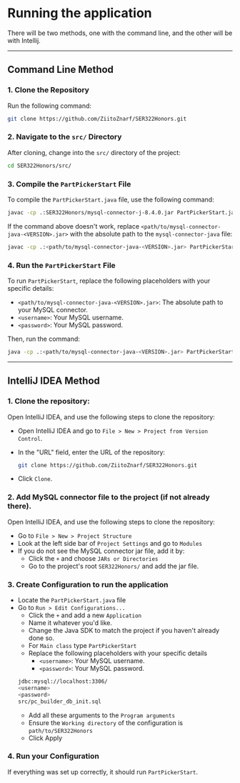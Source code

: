 # Running the application

There will be two methods, one with the command line, and the other will be with Intellij.

---

## Command Line Method

### 1. Clone the Repository

Run the following command:

```sh
git clone https://github.com/ZiitoZnarf/SER322Honors.git
```



### 2. Navigate to the `src/` Directory

After cloning, change into the `src/` directory of the project:

```sh
cd SER322Honors/src/
```



### 3. Compile the `PartPickerStart` File

To compile the `PartPickerStart.java` file, use the following command:

```sh
javac -cp .:SER322Honors/mysql-connector-j-8.4.0.jar PartPickerStart.java
```

If the command above doesn't work, replace `<path/to/mysql-connector-java-<VERSION>.jar>` with the absolute path to the `mysql-connector-java` file:

```sh
javac -cp .:<path/to/mysql-connector-java-<VERSION>.jar> PartPickerStart.java
```



### 4. Run the `PartPickerStart` File

To run `PartPickerStart`, replace the following placeholders with your specific details:

- `<path/to/mysql-connector-java-<VERSION>.jar>`: The absolute path to your MySQL connector.
- `<username>`: Your MySQL username.
- `<password>`: Your MySQL password.

Then, run the command:

```sh
java -cp .:<path/to/mysql-connector-java-<VERSION>.jar> PartPickerStart.java jdbc:mysql://localhost:3306/ <username> <password> src/pc_builder_db_init.sql
```

---


## IntelliJ IDEA Method

### 1. Clone the repository:

 Open IntelliJ IDEA, and use the following steps to clone the repository:

 - Open IntelliJ IDEA and go to `File > New > Project from Version Control`.
 - In the "URL" field, enter the URL of the repository:

   ```sh
   git clone https://github.com/ZiitoZnarf/SER322Honors.git
   ```

 - Click `Clone`.



### 2. Add MySQL connector file to the project (if not already there).

 Open IntelliJ IDEA, and use the following steps to clone the repository:

 - Go to `File > New > Project Structure`
 - Look at the left side bar of `Project Settings` and go to `Modules`
 - If you do not see the MySQL connector jar file, add it by:
   - Click the `+` and choose `JARs or Directories`
   - Go to the project's root `SER322Honors/` and add the jar file.
    


### 3. Create Configuration to run the application

- Locate the `PartPickerStart.java` file
- Go to `Run > Edit Configurations...`
  - Click the `+` and add a new `Application`
  - Name it whatever you'd like.
  - Change the Java SDK to match the project if you haven't already done so.
  - For `Main class` type `PartPickerStart`
  - Replace the following placeholders with your specific details
    - `<username>`: Your MySQL username.
    - `<password>`: Your MySQL password.
  ```sh
  jdbc:mysql://localhost:3306/
  <username>
  <password>
  src/pc_builder_db_init.sql
  ```
  - Add all these arguments to the `Program arguments`
  - Ensure the `Working directory` of the configuration is `path/to/SER322Honors`
  - Click Apply
 

 
### 4. Run your Configuration

If everything was set up correctly, it should run `PartPickerStart`. 



